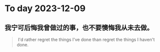 
# To day 2023-12-09


## 我宁可后悔我曾做过的事，也不要懊悔我从未去做。
>  I'd rather regret the things I've done than regret the things I haven't done.

    